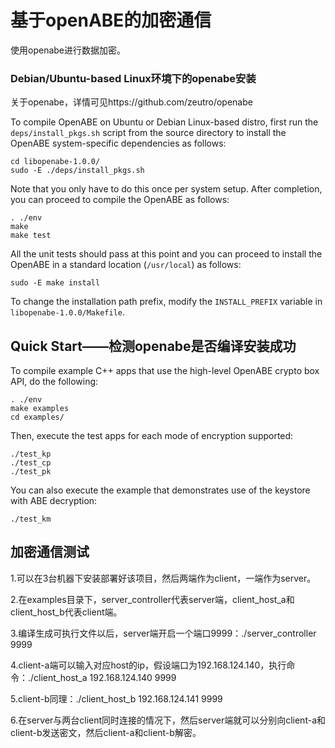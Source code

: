 
# 基于openABE的加密通信
使用openabe进行数据加密。
### Debian/Ubuntu-based Linux环境下的openabe安装

关于openabe，详情可见https://github.com/zeutro/openabe

To compile OpenABE on Ubuntu or Debian Linux-based distro, first run the `deps/install_pkgs.sh` script from the source directory to install the OpenABE system-specific dependencies as follows:
	
	cd libopenabe-1.0.0/
	sudo -E ./deps/install_pkgs.sh

Note that you only have to do this once per system setup. After completion, you can proceed to compile the OpenABE as follows:

	. ./env
	make
	make test

All the unit tests should pass at this point and you can proceed to install the OpenABE in a standard location (`/usr/local`) as follows:

	sudo -E make install

To change the installation path prefix, modify the `INSTALL_PREFIX` variable in `libopenabe-1.0.0/Makefile`.

## Quick Start——检测openabe是否编译安装成功

To compile example C++ apps that use the high-level OpenABE crypto box API, do the following:

	. ./env
	make examples
	cd examples/

Then, execute the test apps for each mode of encryption supported:

	./test_kp
	./test_cp
	./test_pk
	
You can also execute the example that demonstrates use of the keystore with ABE decryption:
	
	./test_km

## 加密通信测试
1.可以在3台机器下安装部署好该项目，然后两端作为client，一端作为server。

2.在examples目录下，server_controller代表server端，client_host_a和client_host_b代表client端。

3.编译生成可执行文件以后，server端开启一个端口9999：./server_controller 9999

4.client-a端可以输入对应host的ip，假设端口为192.168.124.140，执行命令：./client_host_a 192.168.124.140 9999

5.client-b同理：./client_host_b 192.168.124.141 9999

6.在server与两台client同时连接的情况下，然后server端就可以分别向client-a和client-b发送密文，然后client-a和client-b解密。
